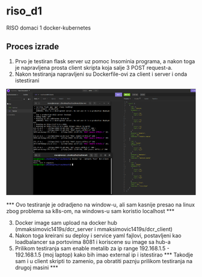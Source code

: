 # riso_d1
RISO domaci 1 docker-kubernetes
## Proces izrade
1. Prvo je testiran flask server uz pomoc Insominia programa, a nakon toga je napravljena prosta client skripta koja salje 3 POST request-a.
2. Nakon testiranja napravljeni su Dockerfile-ovi za client i server i onda istestirani


![Docker_test](https://github.com/markoMaksimovic1419S/riso_d1/blob/main/slike/docker_testiranje.png?raw=true)

*** Ovo testiranje je odradjeno na window-u, ali sam kasnije presao na linux zbog problema sa k8s-om, na windows-u sam koristio localhost ***

3. Docker image sam upload na docker hub (mmaksimovic1419s/dcr_server i mmaksimovic1419s/dcr_client)
4. Nakon toga kreirani su deploy i service yaml fajlovi, postavljeni kao loadbalancer sa portovima 8081 i koriscene su image sa hub-a
5. Prilikom testiranja sam enable metalib za ip range 192.168.1.5 - 192.168.1.5 (moj laptop) kako bih imao external ip i istestirao
*** Takodje sam i u client skripti to zamenio, pa obratiti paznju prilikom testiranja na drugoj masini ***
        
